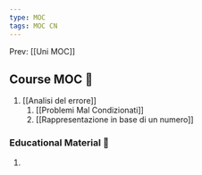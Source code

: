 ```yaml
---
type: MOC 
tags: MOC CN
---
```


Prev: [[Uni MOC]]


## Course MOC  📒
1. [[Analisi del errore]]
	1. [[Problemi Mal Condizionati]]
	2. [[Rappresentazione in base di un numero]]



### Educational Material 🧱
1. 



